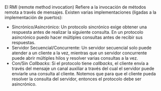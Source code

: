El RMI (remote method invocation) Refiere a la invocación de métodos remota a través de mensajes. Existen varias implementaciones (ligadas a la implementación de puertos):

- Sincrónico/Asincrónico: Un protocolo sincrónico exige obtener una respuesta antes de realizar la siguiente consulta. En un protocolo asincrónico puedo hacer múltiples consultas antes de recibir sus respuestas.
- Servidor Secuencial/Concurrente: Un servidor secuencial solo puede atender a un cliente a la vez, mientras que un servidor concurrente puede abrir múltiples hilos y resolver varias consultas a la vez.
- Con/Sin *Callbacks*: Si el protocolo tiene *callbacks*, el cliente envía a través del mensaje un canal auxiliar a través del cual el servidor puede enviarle una consulta al cliente. Notemos que para que el cliente pueda resolver la consulta del servidor, entonces el protocolo debe ser asincrónico.
